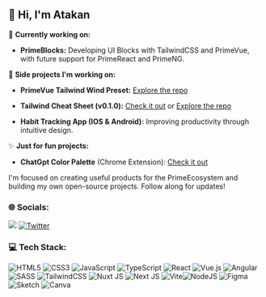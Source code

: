 ## 💫 Hi, I'm Atakan

🔭 **Currently working on:** 
- **PrimeBlocks:** Developing UI Blocks with TailwindCSS and PrimeVue, with future support for PrimeReact and PrimeNG.

🌟 **Side projects I'm working on:** 
- **PrimeVue Tailwind Wind Preset:** [Explore the repo](https://github.com/atakantepe/primevue-tailwind-wind)
  
- **Tailwind Cheat Sheet (v0.1.0):** [Check it out](https://www.atakantepe.com/tailwind-cheat-sheet/) or [Explore the repo](https://github.com/atakantepe/tailwind-cheat-sheet)
  
- **Habit Tracking App (IOS & Android):** Improving productivity through intuitive design.


✨ **Just for fun projects:** 
- **ChatGpt Color Palette** (Chrome Extension): [Check it out](https://chromewebstore.google.com/detail/chatgpt-color-palette/aciphlinjcaocamlhcmmebaeaepfijco?hl=en-GB&authuser=0)


I'm focused on creating useful products for the PrimeEcosystem and building my own open-source projects. Follow along for updates!

### 🌐 Socials:
[![](https://img.shields.io/badge/LinkedIn-%230077B5.svg?logo=linkedin&logoColor=white)](https://linkedin.com/in/atakantepe) [![Twitter](https://img.shields.io/badge/X-black.svg?logo=X&logoColor=white)](https://x.com/atkntepe) 

### 💻 Tech Stack:
![HTML5](https://img.shields.io/badge/html5-%23E34F26.svg?style=for-the-badge&logo=html5&logoColor=white) ![CSS3](https://img.shields.io/badge/css3-%231572B6.svg?style=for-the-badge&logo=css3&logoColor=white) ![JavaScript](https://img.shields.io/badge/javascript-%23323330.svg?style=for-the-badge&logo=javascript&logoColor=%23F7DF1E) ![TypeScript](https://img.shields.io/badge/typescript-%23007ACC.svg?style=for-the-badge&logo=typescript&logoColor=white) ![React](https://img.shields.io/badge/react-%2320232a.svg?style=for-the-badge&logo=react&logoColor=%2361DAFB) ![Vue.js](https://img.shields.io/badge/vue.js-%2335495e.svg?style=for-the-badge&logo=vuedotjs&logoColor=%234FC08D) ![Angular](https://img.shields.io/badge/angular-%23DD0031.svg?style=for-the-badge&logo=angular&logoColor=white)  ![SASS](https://img.shields.io/badge/SASS-hotpink.svg?style=for-the-badge&logo=SASS&logoColor=white) ![TailwindCSS](https://img.shields.io/badge/tailwindcss-%2338B2AC.svg?style=for-the-badge&logo=tailwind-css&logoColor=white) ![Nuxt JS](https://img.shields.io/badge/Nuxt-002E3B?style=for-the-badge&logo=nuxt.js&logoColor=#00DC82) ![Next JS](https://img.shields.io/badge/Next-black?style=for-the-badge&logo=next.js&logoColor=white)  ![Vite](https://img.shields.io/badge/vite-%23646CFF.svg?style=for-the-badge&logo=vite&logoColor=white)![NodeJS](https://img.shields.io/badge/node.js-6DA55F?style=for-the-badge&logo=node.js&logoColor=white)   ![Figma](https://img.shields.io/badge/figma-%23F24E1E.svg?style=for-the-badge&logo=figma&logoColor=white) ![Sketch](https://img.shields.io/badge/Sketch-FFB387?style=for-the-badge&logo=sketch&logoColor=black) ![Canva](https://img.shields.io/badge/Canva-%2300C4CC.svg?style=for-the-badge&logo=Canva&logoColor=white)
<br/>
<!-- ![](https://github-readme-streak-stats.herokuapp.com/?user=atakantepe&theme=dark&hide_border=false)<br/> -->

<!-- Proudly created with GPRM ( https://gprm.itsvg.in )
